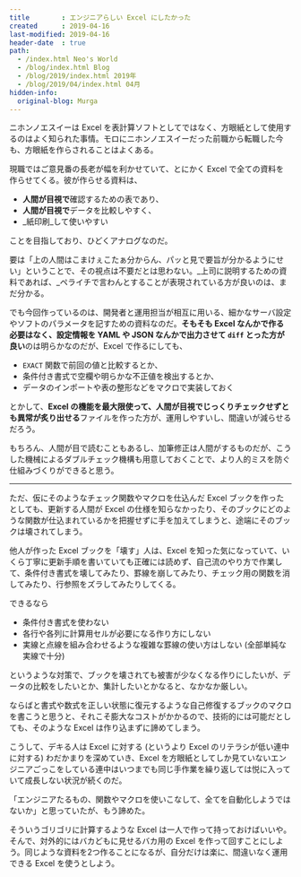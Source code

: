 ```yaml
---
title        : エンジニアらしい Excel にしたかった
created      : 2019-04-16
last-modified: 2019-04-16
header-date  : true
path:
  - /index.html Neo's World
  - /blog/index.html Blog
  - /blog/2019/index.html 2019年
  - /blog/2019/04/index.html 04月
hidden-info:
  original-blog: Murga
---
```


ニホンノエスイーは Excel を表計算ソフトとしてではなく、方眼紙として使用するのはよく知られた事情。モロにニホンノエスイーだった前職から転職した今も、方眼紙を作らされることはよくある。

現職ではご意見番の長老が幅を利かせていて、とにかく Excel で全ての資料を作らせてくる。彼が作らせる資料は、

- **人間が目視で**確認するための表であり、
- **人間が目視で**データを比較しやすく、
- _紙印刷_して使いやすい

ことを目指しており、ひどくアナログなのだ。

要は「上の人間はこまけぇこたぁ分からん、パッと見で要旨が分かるようにせい」ということで、その視点は不要だとは思わない。_上司に説明するための資料であれば、_ペライチで言わんとすることが表現されている方が良いのは、まだ分かる。

でも今回作っているのは、開発者と運用担当が相互に用いる、細かなサーバ設定やソフトのパラメータを記すための資料なのだ。**そもそも Excel なんかで作る必要はなく、設定情報を YAML や JSON なんかで出力させて `diff` とった方が良い**のは明らかなのだが、Excel で作るにしても、

- `EXACT` 関数で前回の値と比較するとか、
- 条件付き書式で空欄や明らかな不正値を検出するとか、
- データのインポートや表の整形などをマクロで実装しておく

とかして、**Excel の機能を最大限使って、人間が目視でじっくりチェックせずとも異常が炙り出せる**ファイルを作った方が、運用しやすいし、間違いが減らせるだろう。

もちろん、人間が目で読むこともあるし、加筆修正は人間がするものだが、こうした機械によるダブルチェック機構も用意しておくことで、より人的ミスを防ぐ仕組みづくりができると思う。

---

ただ、仮にそのようなチェック関数やマクロを仕込んだ Excel ブックを作ったとしても、更新する人間が Excel の仕様を知らなかったり、そのブックにどのような関数が仕込まれているかを把握せずに手を加えてしまうと、途端にそのブックは壊されてしまう。

他人が作った Excel ブックを「壊す」人は、Excel を知った気になっていて、いくら丁寧に更新手順を書いていても正確には読めず、自己流のやり方で作業して、条件付き書式を壊してみたり、罫線を崩してみたり、チェック用の関数を消してみたり、行参照をズラしてみたりしてくる。

できるなら

- 条件付き書式を使わない
- 各行や各列に計算用セルが必要になる作り方にしない
- 実線と点線を組み合わせるような複雑な罫線の使い方はしない (全部単純な実線で十分)

というような対策で、ブックを壊されても被害が少なくなる作りにしたいが、データの比較をしたいとか、集計したいとかなると、なかなか厳しい。

ならばと書式や数式を正しい状態に復元するような自己修復するブックのマクロを書こうと思うと、それこそ膨大なコストがかかるので、技術的には可能だとしても、そのような Excel は作り込まずに諦めてしまう。

こうして、デキる人は Excel に対する (というより Excel のリテラシが低い連中に対する) わだかまりを深めていき、Excel を方眼紙としてしか見ていないエンジニアごっこをしている連中はいつまでも同じ手作業を繰り返しては悦に入っていて成長しない状況が続くのだ。

「エンジニアたるもの、関数やマクロを使いこなして、全てを自動化しようではないか」と思っていたが、もう諦めた。

そういうゴリゴリに計算するような Excel は一人で作って持っておけばいいや。そんで、対外的にはバカどもに見せるバカ用の Excel を作って回すことにしよう。同じような資料を2つ作ることになるが、自分だけは楽に、間違いなく運用できる Excel を使うとしよう。
